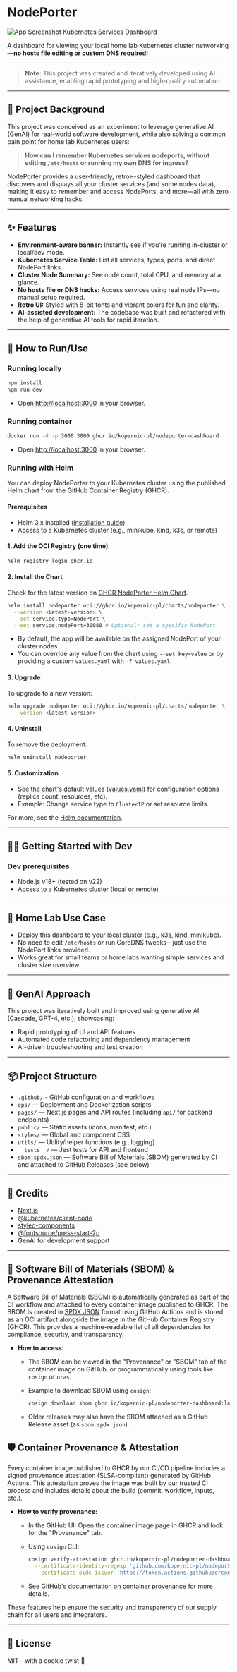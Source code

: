# NodePorter

![App Screenshot](./app-screenshot.png)
 Kubernetes Services Dashboard

A dashboard for viewing your local home lab Kubernetes cluster networking—**no hosts file editing or custom DNS required!**

---

> **Note:** This project was created and iteratively developed using AI assistance, enabling rapid prototyping and high-quality automation.

---

## 🚀 Project Background

This project was conceived as an experiment to leverage generative AI (GenAI) for real-world software development, while also solving a common pain point for home lab Kubernetes users:

> **How can I remember Kubernetes services nodeports, without editing `/etc/hosts` or running my own DNS for ingress?**

NodePorter provides a user-friendly, retro≥-styled dashboard that discovers and displays all your cluster services (and some nodes data), making it easy to remember and access NodePorts, and more—all with zero manual networking hacks.

---

## ✨ Features

- **Environment-aware banner:** Instantly see if you’re running in-cluster or local/dev mode.
- **Kubernetes Service Table:** List all services, types, ports, and direct NodePort links.
- **Cluster Node Summary:** See node count, total CPU, and memory at a glance.
- **No hosts file or DNS hacks:** Access services using real node IPs—no manual setup required.
- **Retro UI:** Styled with 8-bit fonts and vibrant colors for fun and clarity.
- **AI-assisted development:** The codebase was built and refactored with the help of generative AI tools for rapid iteration.

---

## 🚦 How to Run/Use

### Running locally

```sh
npm install
npm run dev
```

- Open [http://localhost:3000](http://localhost:3000) in your browser.

### Running container

```sh
docker run -d -p 3000:3000 ghcr.io/kopernic-pl/nodeporter-dashboard
```

- Open [http://localhost:3000](http://localhost:3000) in your browser.

### Running with Helm

You can deploy NodePorter to your Kubernetes cluster using the published Helm chart from the GitHub Container Registry (GHCR).

#### Prerequisites

- Helm 3.x installed ([installation guide](https://helm.sh/docs/intro/install/))
- Access to a Kubernetes cluster (e.g., minikube, kind, k3s, or remote)

#### 1. Add the OCI Registry (one time)

```sh
helm registry login ghcr.io
```

#### 2. Install the Chart

Check for the latest version on [GHCR NodePorter Helm Chart](https://github.com/orgs/kopernic-pl/packages/container/package/charts%2Fnodeporter).

```sh
helm install nodeporter oci://ghcr.io/kopernic-pl/charts/nodeporter \
  --version <latest-version> \
  --set service.type=NodePort \
  --set service.nodePort=30080 # Optional: set a specific NodePort
```

- By default, the app will be available on the assigned NodePort of your cluster nodes.
- You can override any value from the chart using `--set key=value` or by providing a custom `values.yaml` with `-f values.yaml`.

#### 3. Upgrade

To upgrade to a new version:

```sh
helm upgrade nodeporter oci://ghcr.io/kopernic-pl/charts/nodeporter \
  --version <latest-version>
```

#### 4. Uninstall

To remove the deployment:

```sh
helm uninstall nodeporter
```

#### 5. Customization

- See the chart's default values ([values.yaml](https://github.com/kopernic-pl/nodeporter/blob/main/charts/nodeporter/values.yaml)) for configuration options (replica count, resources, etc).
- Example: Change service type to `ClusterIP` or set resource limits.

For more, see the [Helm documentation](https://helm.sh/docs/).

---

## 🧑‍💻 Getting Started with Dev

### Dev prerequisites

- Node.js v18+ (tested on v22)
- Access to a Kubernetes cluster (local or remote)

---

## 🏡 Home Lab Use Case

- Deploy this dashboard to your local cluster (e.g., k3s, kind, minikube).
- No need to edit `/etc/hosts` or run CoreDNS tweaks—just use the NodePort links provided.
- Works great for small teams or home labs wanting simple services and cluster size overview.

---

## 🤖 GenAI Approach

This project was iteratively built and improved using generative AI (Cascade, GPT-4, etc.), showcasing:

- Rapid prototyping of UI and API features
- Automated code refactoring and dependency management
- AI-driven troubleshooting and test creation

---

## 📦 Project Structure

- `.github/` - GitHub configuration and workflows
- `ops/` — Deployment and Dockerization scripts
- `pages/` — Next.js pages and API routes (including `api/` for backend endpoints)
- `public/` — Static assets (icons, manifest, etc.)
- `styles/` — Global and component CSS
- `utils/` — Utility/helper functions (e.g., logging)
- `__tests__/` — Jest tests for API and frontend
- `sbom.spdx.json` — Software Bill of Materials (SBOM) generated by CI and attached to GitHub Releases (see below)

---

## 🙏 Credits

- [Next.js](https://nextjs.org/)
- [@kubernetes/client-node](https://github.com/kubernetes-client/javascript)
- [styled-components](https://styled-components.com/)
- [@fontsource/press-start-2p](https://fontsource.org/fonts/press-start-2p)
- GenAI for development support

---

## 📝 Software Bill of Materials (SBOM) & Provenance Attestation

A Software Bill of Materials (SBOM) is automatically generated as part of the CI workflow and attached to every container image published to GHCR. The SBOM is created in [SPDX JSON](https://spdx.dev/specifications/) format using GitHub Actions and is stored as an OCI artifact alongside the image in the GitHub Container Registry (GHCR). This provides a machine-readable list of all dependencies for compliance, security, and transparency.

- **How to access:**
  - The SBOM can be viewed in the "Provenance" or "SBOM" tab of the container image on GitHub, or programmatically using tools like `cosign` or `oras`.
  - Example to download SBOM using `cosign`:

    ```sh
    cosign download sbom ghcr.io/kopernic-pl/nodeporter-dashboard:latest
    ```

  - Older releases may also have the SBOM attached as a GitHub Release asset (as `sbom.spdx.json`).

## 🛡️ Container Provenance & Attestation

Every container image published to GHCR by our CI/CD pipeline includes a signed provenance attestation (SLSA-compliant) generated by GitHub Actions. This attestation proves the image was built by our trusted CI process and includes details about the build (commit, workflow, inputs, etc.).

- **How to verify provenance:**
  - In the GitHub UI: Open the container image page in GHCR and look for the "Provenance" tab.
  - Using `cosign` CLI:

    ```sh
    cosign verify-attestation ghcr.io/kopernic-pl/nodeporter-dashboard:latest \
      --certificate-identity-regexp 'github.com/kopernic-pl/nodeporter-dashboard/.github/workflows/manual-release.yml@refs/heads/main' \
      --certificate-oidc-issuer 'https://token.actions.githubusercontent.com'
    ```

  - See [GitHub's documentation on container provenance](https://docs.github.com/en/packages/working-with-a-github-packages-registry/working-with-the-container-registry/about-container-image-signing-and-provenance) for more details.

These features help ensure the security and transparency of our supply chain for all users and integrators.

---

## 📝 License

MIT—with a cookie twist 🍪
